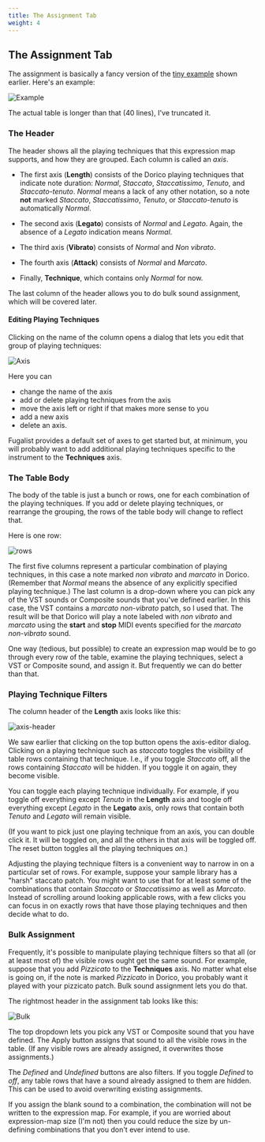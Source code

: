 ```yaml
---
title: The Assignment Tab
weight: 4
---
```


## The Assignment Tab

The assignment is basically a fancy version of the [tiny example](/docs/intro/#tiny-example) shown earlier.
Here's an example:

![Example](/assign-tab.png)

The actual table is longer than that (40 lines), I've truncated it.

### The Header

The header shows all the playing techniques that this expression map supports, and how they are grouped. Each 
column is called an _axis_.

- The first axis (**Length**) consists of the Dorico playing techniques that indicate note duration:
_Normal_, _Staccato_, _Staccatissimo_, _Tenuto_, 
and _Staccato-tenuto_. _Normal_ means a lack of any other notation, so a note **not** marked _Staccato_, _Staccatissimo_,
_Tenuto_, or _Staccato-tenuto_ is automatically _Normal_.

- The second axis (**Legato**) consists of _Normal_ and _Legato_. Again, the absence of a _Legato_ indication means
_Normal_.

- The third axis (**Vibrato**) consists of _Normal_ and _Non vibrato_.

- The fourth axis (**Attack**) consists of _Normal_ and _Marcato_. 

- Finally, **Technique**, which contains only _Normal_ for now. 

The last column of the header allows you to do bulk sound assignment, which will be covered later.

#### Editing Playing Techniques 

Clicking on the name of the column opens a dialog that lets you edit that group of playing techniques:

![Axis](/axis-editor.png)

Here you can 
- change the name of the axis
- add or delete playing techniques from the axis
- move the axis left or right if that makes more sense to you
- add a new axis
- delete an axis. 

Fugalist provides a default set of axes to get started but, at minimum, you will probably want to
add additional playing techniques specific to the instrument to the **Techniques** axis.


### The Table Body

The body of the table is just a bunch or rows, one for each combination of the playing techniques. 
If you add or delete playing techniques, or rearrange the grouping, the rows of the table body will change 
to reflect that.

Here is one row:

![rows](/assignment-row.png)

The first five columns represent a particular combination of playing techniques, in this case a note marked
_non vibrato_ and _marcato_ in Dorico. (Remember that _Normal_ means the absence of any explicitly specified
playing technique.) The last column is a drop-down where you can pick any of the VST sounds or Composite sounds
that you've defined earlier. In this case, the VST contains a _marcato non-vibrato_ patch, so I used that.
The result will be that Dorico will play a note labeled with _non vibrato_ and _marcato_ using the **start** and
**stop** MIDI events specified for the _marcato non-vibrato_ sound.

One way (tedious, but possible) to create an expression map would be to go through every row of the table,
examine the playing techniques, select a VST or Composite sound, and assign it.
But frequently we can do better than that.

### Playing Technique Filters

The column header of the **Length** axis looks like this:

![axis-header](/axis-header.png)

We saw earlier that clicking on the top button opens the axis-editor dialog. Clicking on a playing technique such as
_staccato_ toggles the visibility of table rows containing that technique. 
I.e., if you toggle _Staccato_ off, all the rows containing _Staccato_ will be hidden. 
If you toggle it on again, they become visible.

You can toggle each playing technique individually. For example, if you toggle off everything except _Tenuto_
in the **Length** axis and toogle off everything except _Legato_ in the **Legato** axis, only rows that contain both
_Tenuto_ and _Legato_ will remain visible. 

(If you want to pick just one playing technique from an axis, you can double click it. It will be toggled on, and all
the others in that axis will be toggled off. The reset button toggles all the playing techniques _on_.)

Adjusting the playing technique filters is a convenient way to narrow in on a particular set of rows. 
For example, suppose your sample library has a "harsh" staccato patch. You might want to use that 
for at least some of the combinations that contain _Staccato_ or _Staccatissimo_ as well as _Marcato_.
Instead of scrolling around looking applicable rows, with a few
clicks you can focus in on exactly rows that have those playing techniques and then decide what to do.

### Bulk Assignment

Frequently, it's possible to manipulate playing technique filters so that all (or at least most of) the visible rows ought
get the same sound. 
For example, suppose that you add _Pizzicato_ to the **Techniques** axis. 
No matter what else is going on, if the note is marked _Pizzicato_ in Dorico, you probably want it played with your 
pizzicato patch.
Bulk sound assignment lets you do that.

The rightmost header in the assignment tab looks like this:

![Bulk](/bulk-assignment.png)

The top dropdown lets you pick any VST or Composite sound that you have defined.
The Apply button assigns that sound to all the visible rows in the table.
(If any visible rows are already assigned, it overwrites those assignments.)

The _Defined_ and _Undefined_ buttons are also filters. 
If you toggle _Defined_ to _off_, any table rows that have a sound already assigned to them are hidden.
This can be used to avoid overwriting existing assignments. 

If you assign the blank sound to a combination, the combination will not be written to the expression map. 
For example, if you are worried about expression-map size (I'm not) then you could reduce the size by un-defining
combinations that you don't ever intend to use.
